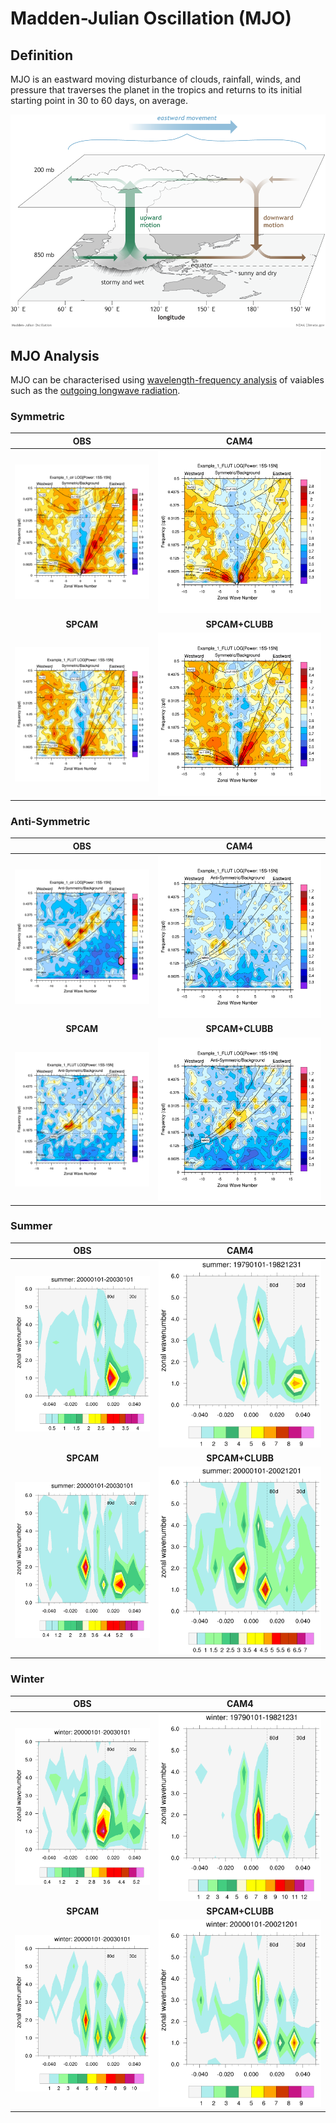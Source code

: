 # Madden-Julian Oscillation (MJO)

## Definition
MJO is an eastward moving disturbance of clouds, rainfall, winds, and pressure that traverses the planet in the tropics and returns to its initial starting point in 30 to 60 days, on average.

[![](MJO_Infographic.png)](MJO_Infographic.png)

## MJO Analysis
MJO can be characterised using [wavelength-frequency analysis](https://journals.ametsoc.org/view/journals/atsc/56/3/1520-0469_1999_056_0374_ccewao_2.0.co_2.xml) of vaiables such as the [outgoing longwave radiation](https://psl.noaa.gov/data/gridded/data.interp_OLR.html).

### Symmetric
**OBS**                    |  **CAM4**
:-------------------------:|:-------------------------:
![](sym.obs.png)           |  ![](sym.cam4.png)
**SPCAM**                  |  **SPCAM+CLUBB**
![](sym.spcam.png)         |  ![](sym.spcam.clubb.png)

### Anti-Symmetric
**OBS**                    |  **CAM4**
:-------------------------:|:-------------------------:
![](asym.obs.png)          |  ![](asym.cam4.png)
**SPCAM**                  |  **SPCAM+CLUBB**
![](asym.spcam.png)        |  ![](asym.spcam.clubb.png)

### Summer
**OBS**                    |  **CAM4**
:-------------------------:|:-------------------------:
![](summer.obs.png)          |  ![](summer.cam4.png)
**SPCAM**                  |  **SPCAM+CLUBB**
![](summer.spcam.png)        |  ![](summer.spcam.clubb.png)

### Winter
**OBS**                    |  **CAM4**
:-------------------------:|:-------------------------:
![](winter.obs.png)          |  ![](winter.cam4.png)
**SPCAM**                  |  **SPCAM+CLUBB**
![](winter.spcam.png)        |  ![](winter.spcam.clubb.png)
